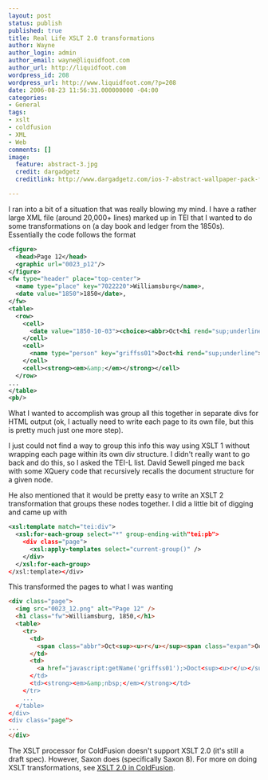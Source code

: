```yaml
---
layout: post
status: publish
published: true
title: Real Life XSLT 2.0 transformations
author: Wayne
author_login: admin
author_email: wayne@liquidfoot.com
author_url: http://liquidfoot.com
wordpress_id: 208
wordpress_url: http://www.liquidfoot.com/?p=208
date: 2006-08-23 11:56:31.000000000 -04:00
categories:
- General
tags:
- xslt
- coldfusion
- XML
- Web
comments: []
image:
  feature: abstract-3.jpg
  credit: dargadgetz
  creditlink: http://www.dargadgetz.com/ios-7-abstract-wallpaper-pack-for-iphone-5-and-ipod-touch-retina/

---
```


I ran into a bit of a situation that was really blowing my mind. I have a rather large XML file (around 20,000+ lines) marked up in TEI that I wanted to do some transformations on (a day book and ledger from the 1850s). Essentially the code follows the format

~~~ xml
<figure>
  <head>Page 12</head>
  <graphic url="0023_p12"/>
</figure>
<fw type="header" place="top-center">
  <name type="place" key="7022220">Williamsburg</name>,
  <date value="1850">1850</date>,
</fw>
<table>
  <row>
    <cell>
      <date value="1850-10-03"><choice><abbr>Oct<hi rend="sup;underline">r</hi></abbr><expan>October</expan></choice> 3<hi rend="sup">th</hi> 1850</date>
    </cell>
    <cell>
      <name type="person" key="griffss01">Doct<hi rend="sup;underline">r</hi> S S Griffin</name>
    </cell>
    <cell><strong><em>&amp;</em></strong></cell>
  </row>
...
</table>
<pb/>
~~~

What I wanted to accomplish was group all this together in separate divs for HTML output (ok, I actually need to write each page to its own file, but this is pretty much just one more step).

I just could not find a way to group this info this way using XSLT 1 without wrapping each page within its own div structure. I didn't really want to go back and do this, so I asked the TEI-L list. David Sewell pinged me back with some XQuery code that recursively recalls the document structure for a given node.

He also mentioned that it would be pretty easy to write an XSLT 2 transformation that groups these nodes together. I did a little bit of digging and came up with

~~~xml
<xsl:template match="tei:div">
  <xsl:for-each-group select="*" group-ending-with"tei:pb">
    <div class="page">
      <xsl:apply-templates select="current-group()" />
    </div>
  </xsl:for-each-group>
</xsl:template></div>
~~~

This transformed the pages to what I was wanting


~~~html
<div class="page">
  <img src="0023_12.png" alt="Page 12" />
  <h1 class="fw">Williamsburg, 1850,</h1>
  <table>
    <tr>
      <td>
        <span class="abbr">Oct<sup><u>r</u></sup><span class="expan">October 3<sup>th</sup> 1850</date>
      </td>
      <td>
        <a href="javascript:getName('griffss01');>Doct<sup><u>r</u></sup> S S Griffin</a>
      </td>
      <td><strong><em>&amp;nbsp;</em></strong></td>
    </tr>
    ...
  </table>
</div>
<div class="page">
...
</div>
~~~

The XSLT processor for ColdFusion doesn't support XSLT 2.0 (it's still a draft spec). However, Saxon does (specifically Saxon 8). For more on doing XSLT transformations, see <a href="http://swem.wm.edu/blogs/waynegraham/index.cfm/2005/11/21/XSLT-20-in-ColdFusion">XSLT 2.0 in ColdFusion</a>.
